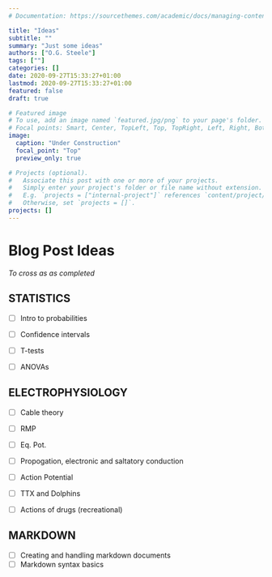 ```yaml
---
# Documentation: https://sourcethemes.com/academic/docs/managing-content/

title: "Ideas"
subtitle: ""
summary: "Just some ideas"
authors: ["O.G. Steele"]
tags: [""]
categories: []
date: 2020-09-27T15:33:27+01:00
lastmod: 2020-09-27T15:33:27+01:00
featured: false
draft: true

# Featured image
# To use, add an image named `featured.jpg/png` to your page's folder.
# Focal points: Smart, Center, TopLeft, Top, TopRight, Left, Right, BottomLeft, Bottom, BottomRight.
image:
  caption: "Under Construction"
  focal_point: "Top"
  preview_only: true

# Projects (optional).
#   Associate this post with one or more of your projects.
#   Simply enter your project's folder or file name without extension.
#   E.g. `projects = ["internal-project"]` references `content/project/deep-learning/index.md`.
#   Otherwise, set `projects = []`.
projects: []
---
```


# Blog Post Ideas  
*To cross as as completed*  

## STATISTICS
- [ ] Intro to probabilities  
- [ ] Confidence intervals  
- [ ] T-tests  
- [ ] ANOVAs   


## ELECTROPHYSIOLOGY
- [ ] Cable theory  
- [ ] RMP   
- [ ] Eq. Pot.  
- [ ] Propogation, electronic and saltatory conduction  
- [ ] Action Potential  
- [ ] TTX and Dolphins  
- [ ] Actions of drugs (recreational)  


## MARKDOWN
- [ ] Creating and handling markdown documents  
- [ ] Markdown syntax basics  
